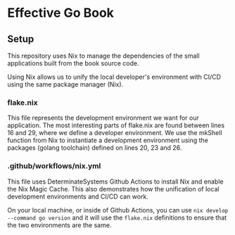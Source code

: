 # Effective Go Book

## Setup

This repository uses Nix to manage the dependencies of the small applications built from the book source code.

Using Nix allows us to unify the local developer's environment with CI/CD using the same package manager (Nix).

### flake.nix

This file represents the development environment we want for our application. The most interesting parts of flake.nix are found between lines 16 and 29, where we define a developer environment.  We use the mkShell function from Nix to instantiate a development environment using the packages (golang toolchain) defined on lines 20, 23 and 26.

### .github/workflows/nix.yml

This file uses DeterminateSystems Github Actions to install Nix and enable the Nix Magic Cache. This also demonstrates how the unification of local development environments and CI/CD can work.

On your local machine, or inside of Github Actions, you can use `nix develop --command go version` and it will use the `flake.nix` definitions to ensure that the two environments are the same.

